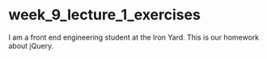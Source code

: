 # week_9_lecture_1_exercises

I am a front end engineering student at the Iron Yard. This is our homework about jQuery.
